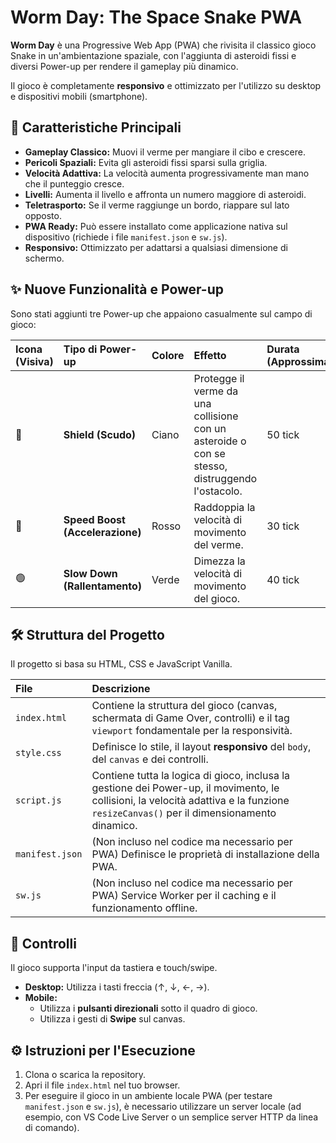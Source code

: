 # Worm Day: The Space Snake PWA

**Worm Day** è una Progressive Web App (PWA) che rivisita il classico gioco Snake in un'ambientazione spaziale, con l'aggiunta di asteroidi fissi e diversi Power-up per rendere il gameplay più dinamico.

Il gioco è completamente **responsivo** e ottimizzato per l'utilizzo su desktop e dispositivi mobili (smartphone).

## 🚀 Caratteristiche Principali

* **Gameplay Classico:** Muovi il verme per mangiare il cibo e crescere.
* **Pericoli Spaziali:** Evita gli asteroidi fissi sparsi sulla griglia.
* **Velocità Adattiva:** La velocità aumenta progressivamente man mano che il punteggio cresce.
* **Livelli:** Aumenta il livello e affronta un numero maggiore di asteroidi.
* **Teletrasporto:** Se il verme raggiunge un bordo, riappare sul lato opposto.
* **PWA Ready:** Può essere installato come applicazione nativa sul dispositivo (richiede i file `manifest.json` e `sw.js`).
* **Responsivo:** Ottimizzato per adattarsi a qualsiasi dimensione di schermo.

## ✨ Nuove Funzionalità e Power-up

Sono stati aggiunti tre Power-up che appaiono casualmente sul campo di gioco:

| Icona (Visiva) | Tipo di Power-up | Colore | Effetto | Durata (Approssimativa) |
| :--- | :--- | :--- | :--- | :--- |
| 🧊 | **Shield (Scudo)** | Ciano | Protegge il verme da una collisione con un asteroide o con se stesso, distruggendo l'ostacolo. | 50 tick |
| 🔴 | **Speed Boost (Accelerazione)** | Rosso | Raddoppia la velocità di movimento del verme. | 30 tick |
| 🟢 | **Slow Down (Rallentamento)** | Verde | Dimezza la velocità di movimento del gioco. | 40 tick |

## 🛠️ Struttura del Progetto

Il progetto si basa su HTML, CSS e JavaScript Vanilla.

| File | Descrizione |
| :--- | :--- |
| `index.html` | Contiene la struttura del gioco (canvas, schermata di Game Over, controlli) e il tag `viewport` fondamentale per la responsività. |
| `style.css` | Definisce lo stile, il layout **responsivo** del `body`, del `canvas` e dei controlli. |
| `script.js` | Contiene tutta la logica di gioco, inclusa la gestione dei Power-up, il movimento, le collisioni, la velocità adattiva e la funzione `resizeCanvas()` per il dimensionamento dinamico. |
| `manifest.json` | (Non incluso nel codice ma necessario per PWA) Definisce le proprietà di installazione della PWA. |
| `sw.js` | (Non incluso nel codice ma necessario per PWA) Service Worker per il caching e il funzionamento offline. |

## 📱 Controlli

Il gioco supporta l'input da tastiera e touch/swipe.

* **Desktop:** Utilizza i tasti freccia (↑, ↓, ←, →).
* **Mobile:**
    * Utilizza i **pulsanti direzionali** sotto il quadro di gioco.
    * Utilizza i gesti di **Swipe** sul canvas.

## ⚙️ Istruzioni per l'Esecuzione

1.  Clona o scarica la repository.
2.  Apri il file `index.html` nel tuo browser.
3.  Per eseguire il gioco in un ambiente locale PWA (per testare `manifest.json` e `sw.js`), è necessario utilizzare un server locale (ad esempio, con VS Code Live Server o un semplice server HTTP da linea di comando).
